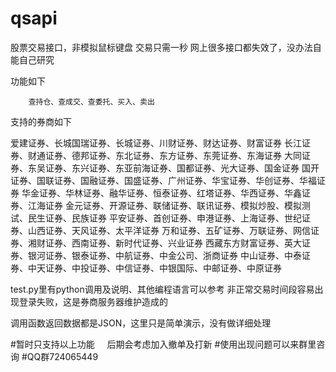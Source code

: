 # qsapi
股票交易接口，非模拟鼠标键盘
交易只需一秒
网上很多接口都失效了，没办法自能自己研究


功能如下

        查持仓、查成交、查委托、买入、卖出

支持的券商如下

爱建证券、长城国瑞证券、长城证券、川财证券、财达证券、财富证券
长江证券、财通证券、德邦证券、东北证券、东方证券、东莞证券、东海证券
大同证券、东吴证券、东兴证券、东亚前海证券、国都证券、光大证券、国金证券
国开证券、国联证券、国融证券、国盛证券、广州证券、华宝证券、华创证券、华福证券
华金证券、华林证券、融华证券、恒泰证券、红塔证券、华西证券、华鑫证券、江海证券
金元证券、开源证券、联储证券、联讯证券、模拟炒股、模拟测试、民生证券、民族证券
平安证券、首创证券、申港证券、上海证券、世纪证券、山西证券、天风证券、太平洋证券
万和证券、五矿证券、万联证券、网信证券、湘财证券、西南证券、新时代证券、兴业证券
西藏东方财富证券、英大证券、银河证券、银泰证券、中航证券、中金公司、浙商证券
中山证券、中泰证券、中天证券、中投证券、中信证券、中银国际、中邮证券、中原证券


test.py里有python调用及说明、其他编程语言可以参考
非正常交易时间段容易出现登录失败，这是券商服务器维护造成的

调用函数返回数据都是JSON，这里只是简单演示，没有做详细处理

#暂时只支持以上功能     后期会考虑加入撤单及打新
#使用出现问题可以来群里咨询
#QQ群724065449
